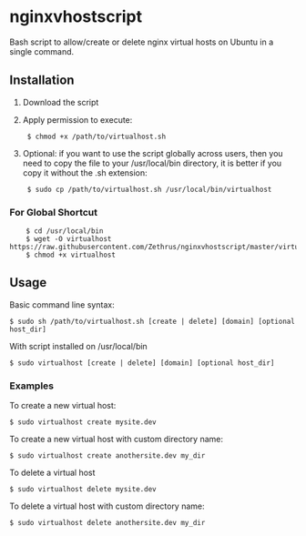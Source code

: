 # nginxvhostscript
Bash script to allow/create or delete nginx virtual hosts on Ubuntu in a single command.

## Installation ##

1. Download the script
2. Apply permission to execute:

        $ chmod +x /path/to/virtualhost.sh

3. Optional: if you want to use the script globally across users, then you need to copy the file to your /usr/local/bin directory, it is better if you copy it without the .sh extension:

        $ sudo cp /path/to/virtualhost.sh /usr/local/bin/virtualhost

### For Global Shortcut ###

        $ cd /usr/local/bin
        $ wget -O virtualhost https://raw.githubusercontent.com/Zethrus/nginxvhostscript/master/virtualhost.sh
        $ chmod +x virtualhost

## Usage ##

Basic command line syntax:

    $ sudo sh /path/to/virtualhost.sh [create | delete] [domain] [optional host_dir]

With script installed on /usr/local/bin

    $ sudo virtualhost [create | delete] [domain] [optional host_dir]


### Examples ###

To create a new virtual host:

    $ sudo virtualhost create mysite.dev

To create a new virtual host with custom directory name:

    $ sudo virtualhost create anothersite.dev my_dir

To delete a virtual host

    $ sudo virtualhost delete mysite.dev

To delete a virtual host with custom directory name:

    $ sudo virtualhost delete anothersite.dev my_dir
